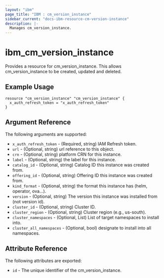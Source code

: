 ```yaml
---
layout: "ibm"
page_title: "IBM : cm_version_instance"
sidebar_current: "docs-ibm-resource-cm-version-instance"
description: |-
  Manages cm_version_instance.
---
```


# ibm\_cm_version_instance

Provides a resource for cm_version_instance. This allows cm_version_instance to be created, updated and deleted.

## Example Usage

```hcl
resource "cm_version_instance" "cm_version_instance" {
  x_auth_refresh_token = "x_auth_refresh_token"
}
```

## Argument Reference

The following arguments are supported:

* `x_auth_refresh_token` - (Required, string) IAM Refresh token.
* `url` - (Optional, string) url reference to this object.
* `crn` - (Optional, string) platform CRN for this instance.
* `label` - (Optional, string) the label for this instance.
* `catalog_id` - (Optional, string) Catalog ID this instance was created from.
* `offering_id` - (Optional, string) Offering ID this instance was created from.
* `kind_format` - (Optional, string) the format this instance has (helm, operator, ova...).
* `version` - (Optional, string) The version this instance was installed from (not version id).
* `cluster_id` - (Optional, string) Cluster ID.
* `cluster_region` - (Optional, string) Cluster region (e.g., us-south).
* `cluster_namespaces` - (Optional, List) List of target namespaces to install into.
* `cluster_all_namespaces` - (Optional, bool) designate to install into all namespaces.

## Attribute Reference

The following attributes are exported:

* `id` - The unique identifier of the cm_version_instance.

